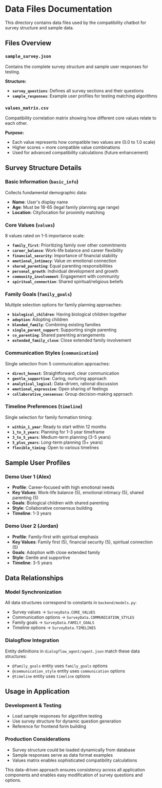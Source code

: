 # Data Files Documentation

This directory contains data files used by the compatibility chatbot for survey structure and sample data.

## Files Overview

### `sample_survey.json`
Contains the complete survey structure and sample user responses for testing.

**Structure:**
- **`survey_questions`**: Defines all survey sections and their questions
- **`sample_responses`**: Example user profiles for testing matching algorithms

### `values_matrix.csv`
Compatibility correlation matrix showing how different core values relate to each other.

**Purpose:**
- Each value represents how compatible two values are (0.0 to 1.0 scale)
- Higher scores = more compatible value combinations
- Used for advanced compatibility calculations (future enhancement)

## Survey Structure Details

### Basic Information (`basic_info`)
Collects fundamental demographic data:
- **Name**: User's display name
- **Age**: Must be 18-65 (legal family planning age range)
- **Location**: City/location for proximity matching

### Core Values (`values`)
8 values rated on 1-5 importance scale:
- **`family_first`**: Prioritizing family over other commitments
- **`career_balance`**: Work-life balance and career flexibility
- **`financial_security`**: Importance of financial stability
- **`emotional_intimacy`**: Value on emotional connection
- **`shared_parenting`**: Equal parenting responsibilities
- **`personal_growth`**: Individual development and growth
- **`community_involvement`**: Engagement with community
- **`spiritual_connection`**: Shared spiritual/religious beliefs

### Family Goals (`family_goals`)
Multiple selection options for family planning approaches:
- **`biological_children`**: Having biological children together
- **`adoption`**: Adopting children
- **`blended_family`**: Combining existing families
- **`single_parent_support`**: Supporting single parenting
- **`co_parenting`**: Shared parenting arrangements
- **`extended_family_close`**: Close extended family involvement

### Communication Styles (`communication`)
Single selection from 5 communication approaches:
- **`direct_honest`**: Straightforward, clear communication
- **`gentle_supportive`**: Caring, nurturing approach
- **`analytical_logical`**: Data-driven, rational discussion
- **`emotional_expressive`**: Open sharing of feelings
- **`collaborative_consensus`**: Group decision-making approach

### Timeline Preferences (`timeline`)
Single selection for family formation timing:
- **`within_1_year`**: Ready to start within 12 months
- **`1_to_3_years`**: Planning for 1-3 year timeframe
- **`3_to_5_years`**: Medium-term planning (3-5 years)
- **`5_plus_years`**: Long-term planning (5+ years)
- **`flexible_timing`**: Open to various timelines

## Sample User Profiles

### Demo User 1 (Alex)
- **Profile**: Career-focused with high emotional needs
- **Key Values**: Work-life balance (5), emotional intimacy (5), shared parenting (5)
- **Goals**: Biological children with shared parenting
- **Style**: Collaborative consensus building
- **Timeline**: 1-3 years

### Demo User 2 (Jordan)
- **Profile**: Family-first with spiritual emphasis
- **Key Values**: Family first (5), financial security (5), spiritual connection (5)
- **Goals**: Adoption with close extended family
- **Style**: Gentle and supportive
- **Timeline**: 3-5 years

## Data Relationships

### Model Synchronization
All data structures correspond to constants in `backend/models.py`:
- Survey values → `SurveyData.CORE_VALUES`
- Communication options → `SurveyData.COMMUNICATION_STYLES`
- Family goals → `SurveyData.FAMILY_GOALS`
- Timeline options → `SurveyData.TIMELINES`

### Dialogflow Integration
Entity definitions in `dialogflow_agent/agent.json` match these data structures:
- `@family_goals` entity uses `family_goals` options
- `@communication_style` entity uses `communication` options
- `@timeline` entity uses `timeline` options

## Usage in Application

### Development & Testing
- Load sample responses for algorithm testing
- Use survey structure for dynamic question generation
- Reference for frontend form building

### Production Considerations
- Survey structure could be loaded dynamically from database
- Sample responses serve as data format examples
- Values matrix enables sophisticated compatibility calculations

This data-driven approach ensures consistency across all application components and enables easy modification of survey questions and options.
